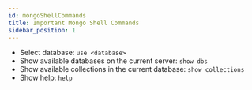 ```yaml
---
id: mongoShellCommands
title: Important Mongo Shell Commands
sidebar_position: 1
---
```


- Select database: `use <database>`
- Show available databases on the current server: `show dbs`
- Show available collections in the current database: `show collections`
- Show help: `help`
